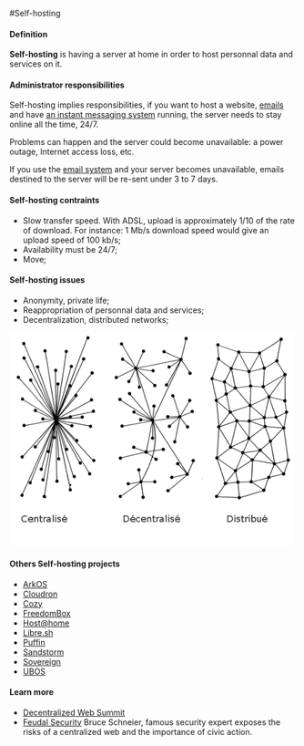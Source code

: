 #Self-hosting

#### Definition
**Self-hosting** is having a server at home in order to host personnal data and services on it.

#### Administrator responsibilities
Self-hosting implies responsibilities, if you want to host a website, [emails](email) and have [an instant messaging system](XMPP) running, the server needs to stay online all the time, 24/7.

Problems can happen and the server could become unavailable: a power outage, Internet access loss, etc.

If you use the [email system](email_en) and your server becomes unavailable, emails destined to the server will be re-sent under 3 to 7 days.

#### Self-hosting contraints
* Slow transfer speed. With ADSL, upload is approximately 1/10 of the rate of download. For instance: 1 Mb/s download speed would give an upload speed of 100 kb/s;
* Availability must be 24/7;
* Move;

#### Self-hosting issues
* Anonymity, private life;
* Reappropriation of personnal data and services;
* Decentralization, distributed networks;

<img src="/images/networks.png" width=500>

#### Others Self-hosting projects
- [ArkOS](https://arkos.io)
- [Cloudron](https://cloudron.io)
- [Cozy](https://cozy.io)
- [FreedomBox](https://wiki.debian.org/FreedomBox)
- [Host@home](http://yeuxdelibad.net/Programmation/Hostathome.html)
- [Libre.sh](https://github.com/indiehosters/libre.sh)
- [Puffin](http://puffin.rocks)
- [Sandstorm](https://sandstorm.io/)
- [Sovereign](https://github.com/al3x/sovereign)
- [UBOS](http://ubos.net)

#### Learn more
* [Decentralized Web Summit](http://www.decentralizedweb.net/)
* [Feudal Security](https://www.schneier.com/blog/archives/2012/12/feudal_sec.html) Bruce Schneier, famous security expert exposes the risks of a centralized web and the importance of civic action.
